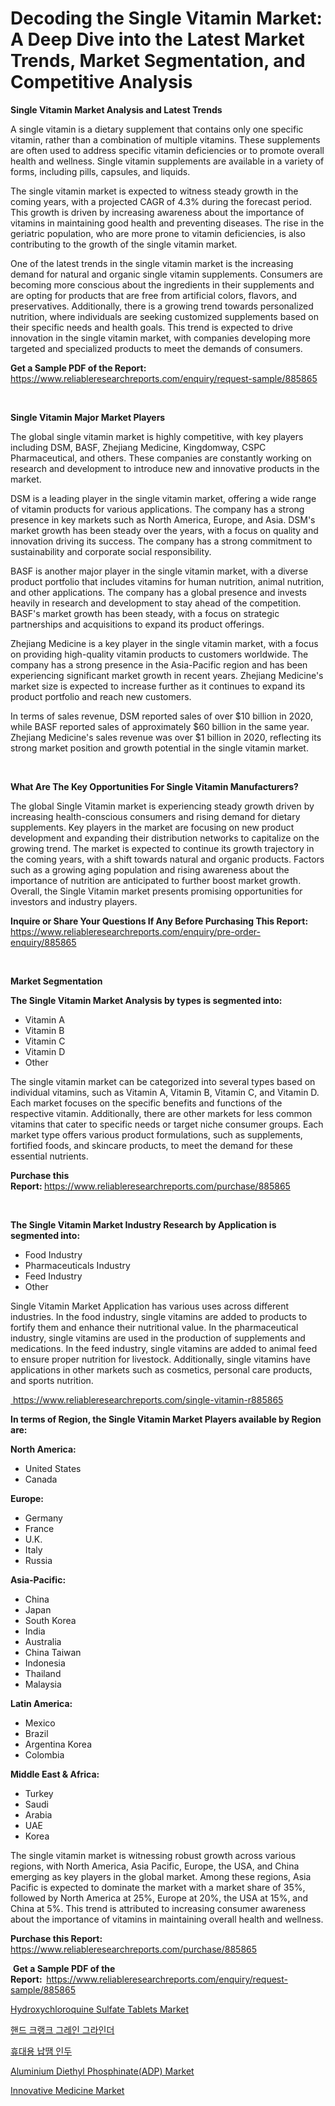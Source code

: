 <p><h1>Decoding the Single Vitamin Market: A Deep Dive into the Latest Market Trends, Market Segmentation, and Competitive Analysis</h1></p><p><strong>Single Vitamin Market Analysis and Latest Trends</strong></p>
<p><p>A single vitamin is a dietary supplement that contains only one specific vitamin, rather than a combination of multiple vitamins. These supplements are often used to address specific vitamin deficiencies or to promote overall health and wellness. Single vitamin supplements are available in a variety of forms, including pills, capsules, and liquids.</p><p>The single vitamin market is expected to witness steady growth in the coming years, with a projected CAGR of 4.3% during the forecast period. This growth is driven by increasing awareness about the importance of vitamins in maintaining good health and preventing diseases. The rise in the geriatric population, who are more prone to vitamin deficiencies, is also contributing to the growth of the single vitamin market.</p><p>One of the latest trends in the single vitamin market is the increasing demand for natural and organic single vitamin supplements. Consumers are becoming more conscious about the ingredients in their supplements and are opting for products that are free from artificial colors, flavors, and preservatives. Additionally, there is a growing trend towards personalized nutrition, where individuals are seeking customized supplements based on their specific needs and health goals. This trend is expected to drive innovation in the single vitamin market, with companies developing more targeted and specialized products to meet the demands of consumers.</p></p>
<p><strong>Get a Sample PDF of the Report:&nbsp;</strong> <a href="https://www.reliableresearchreports.com/enquiry/request-sample/885865">https://www.reliableresearchreports.com/enquiry/request-sample/885865</a></p>
<p>&nbsp;</p>
<p><strong>Single Vitamin Major Market Players</strong></p>
<p><p>The global single vitamin market is highly competitive, with key players including DSM, BASF, Zhejiang Medicine, Kingdomway, CSPC Pharmaceutical, and others. These companies are constantly working on research and development to introduce new and innovative products in the market.</p><p>DSM is a leading player in the single vitamin market, offering a wide range of vitamin products for various applications. The company has a strong presence in key markets such as North America, Europe, and Asia. DSM's market growth has been steady over the years, with a focus on quality and innovation driving its success. The company has a strong commitment to sustainability and corporate social responsibility.</p><p>BASF is another major player in the single vitamin market, with a diverse product portfolio that includes vitamins for human nutrition, animal nutrition, and other applications. The company has a global presence and invests heavily in research and development to stay ahead of the competition. BASF's market growth has been steady, with a focus on strategic partnerships and acquisitions to expand its product offerings.</p><p>Zhejiang Medicine is a key player in the single vitamin market, with a focus on providing high-quality vitamin products to customers worldwide. The company has a strong presence in the Asia-Pacific region and has been experiencing significant market growth in recent years. Zhejiang Medicine's market size is expected to increase further as it continues to expand its product portfolio and reach new customers.</p><p>In terms of sales revenue, DSM reported sales of over $10 billion in 2020, while BASF reported sales of approximately $60 billion in the same year. Zhejiang Medicine's sales revenue was over $1 billion in 2020, reflecting its strong market position and growth potential in the single vitamin market.</p></p>
<p>&nbsp;</p>
<p><strong>What Are The Key Opportunities For Single Vitamin Manufacturers?</strong></p>
<p><p>The global Single Vitamin market is experiencing steady growth driven by increasing health-conscious consumers and rising demand for dietary supplements. Key players in the market are focusing on new product development and expanding their distribution networks to capitalize on the growing trend. The market is expected to continue its growth trajectory in the coming years, with a shift towards natural and organic products. Factors such as a growing aging population and rising awareness about the importance of nutrition are anticipated to further boost market growth. Overall, the Single Vitamin market presents promising opportunities for investors and industry players.</p></p>
<p><strong>Inquire or Share Your Questions If Any Before Purchasing This Report:</strong> <a href="https://www.reliableresearchreports.com/enquiry/pre-order-enquiry/885865">https://www.reliableresearchreports.com/enquiry/pre-order-enquiry/885865</a></p>
<p>&nbsp;</p>
<p><strong>Market Segmentation</strong></p>
<p><strong>The Single Vitamin Market Analysis by types is segmented into:</strong></p>
<p><ul><li>Vitamin A</li><li>Vitamin B</li><li>Vitamin C</li><li>Vitamin D</li><li>Other</li></ul></p>
<p><p>The single vitamin market can be categorized into several types based on individual vitamins, such as Vitamin A, Vitamin B, Vitamin C, and Vitamin D. Each market focuses on the specific benefits and functions of the respective vitamin. Additionally, there are other markets for less common vitamins that cater to specific needs or target niche consumer groups. Each market type offers various product formulations, such as supplements, fortified foods, and skincare products, to meet the demand for these essential nutrients.</p></p>
<p><strong>Purchase this Report:&nbsp;</strong><a href="https://www.reliableresearchreports.com/purchase/885865">https://www.reliableresearchreports.com/purchase/885865</a></p>
<p>&nbsp;</p>
<p><strong>The Single Vitamin Market Industry Research by Application is segmented into:</strong></p>
<p><ul><li>Food Industry</li><li>Pharmaceuticals Industry</li><li>Feed Industry</li><li>Other</li></ul></p>
<p><p>Single Vitamin Market Application has various uses across different industries. In the food industry, single vitamins are added to products to fortify them and enhance their nutritional value. In the pharmaceutical industry, single vitamins are used in the production of supplements and medications. In the feed industry, single vitamins are added to animal feed to ensure proper nutrition for livestock. Additionally, single vitamins have applications in other markets such as cosmetics, personal care products, and sports nutrition.</p></p>
<p><a href="https://www.reliableresearchreports.com/single-vitamin-r885865">&nbsp;https://www.reliableresearchreports.com/single-vitamin-r885865</a></p>
<p><strong>In terms of Region, the Single Vitamin Market Players available by Region are:</strong></p>
<p>
    <p> <strong> North America: </strong>
        <ul>
            <li>United States</li>
            <li>Canada</li>
        </ul>
        </p> 
    <p> <strong> Europe: </strong>
        <ul>
            <li>Germany</li>
            <li>France</li>
            <li>U.K.</li>
            <li>Italy</li>
            <li>Russia</li>
        </ul>
        </p> 
    <p> <strong> Asia-Pacific: </strong>
        <ul>
            <li>China</li>
            <li>Japan</li>
            <li>South Korea</li>
            <li>India</li>
            <li>Australia</li>
            <li>China Taiwan</li>
            <li>Indonesia</li>
            <li>Thailand</li>
            <li>Malaysia</li>
        </ul>
        </p> 
    <p> <strong> Latin America: </strong>
        <ul>
            <li>Mexico</li>
            <li>Brazil</li>
            <li>Argentina Korea</li>
            <li>Colombia</li>
        </ul>
        </p> 
    <p> <strong> Middle East & Africa: </strong>
        <ul>
            <li>Turkey</li>
            <li>Saudi</li>
            <li>Arabia</li>
            <li>UAE</li>
            <li>Korea</li>
        </ul>
    </p>
    </p>
<p><p>The single vitamin market is witnessing robust growth across various regions, with North America, Asia Pacific, Europe, the USA, and China emerging as key players in the global market. Among these regions, Asia Pacific is expected to dominate the market with a market share of 35%, followed by North America at 25%, Europe at 20%, the USA at 15%, and China at 5%. This trend is attributed to increasing consumer awareness about the importance of vitamins in maintaining overall health and wellness.</p></p>
<p><strong>Purchase this Report: </strong><a href="https://www.reliableresearchreports.com/purchase/885865">https://www.reliableresearchreports.com/purchase/885865</a></p>
<p>&nbsp;<strong>Get a Sample PDF of the Report:&nbsp;&nbsp;</strong><a href="https://www.reliableresearchreports.com/enquiry/request-sample/885865">https://www.reliableresearchreports.com/enquiry/request-sample/885865</a></p>
<p><strong></strong></p>
<p><p><a href="https://github.com/kathiaseamanalvaradovlprc2h/Market-Research-Report-List-2/blob/main/hydroxychloroquine-sulfate-tablets-market.md">Hydroxychloroquine Sulfate Tablets Market</a></p><p><a href="https://github.com/royErdmtyan906778/Market-Research-Report-List-1/blob/main/321394256796.md">핸드 크랭크 그레인 그라인더</a></p><p><a href="https://github.com/valroy852/Market-Research-Report-List-1/blob/main/570773156797.md">휴대용 납땜 인두</a></p><p><a href="https://issuu.com/reportprime-2/docs/aluminium-diethyl-phosphinateadp-market-size-2030.">Aluminium Diethyl Phosphinate(ADP) Market</a></p><p><a href="https://github.com/wusalecollins540tpqoz/Market-Research-Report-List-2/blob/main/innovative-medicine-market.md">Innovative Medicine Market</a></p></p>